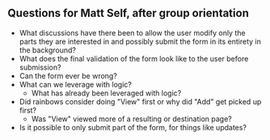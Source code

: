 ## Questions for Matt Self, after group orientation
- What discussions have there been to allow the user modify only the parts they are interested in and possibly submit the form in its entirety in the background?
- What does the final validation of the form look like to the user before submission?
- Can the form ever be wrong?
- What can we leverage with logic?
  - What has already been leveraged with logic?
- Did rainbows consider doing "View" first or why did "Add" get picked up first?
  - Was "View" viewed more of a resulting or destination page?
- Is it possible to only submit part of the form, for things like updates?
